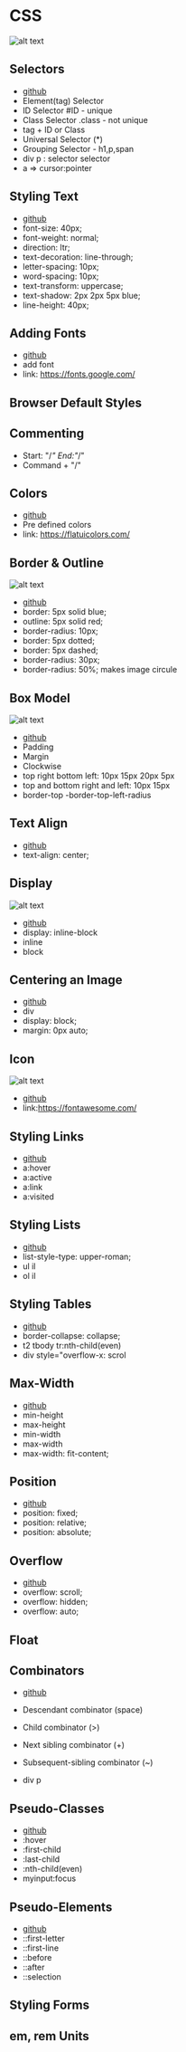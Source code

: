 # CSS

![alt text](image/image.png)

## Selectors

- [github](/Learn_CSS/index.html)
- Element(tag) Selector
- ID Selector #ID - unique
- Class Selector .class - not unique
- tag + ID or Class
- Universal Selector (\*)
- Grouping Selector - h1,p,span
- div p : selector selector
- a => cursor:pointer

## Styling Text

- [github](/Learn_CSS/styling_text.htmlLearn_CSS/)
- font-size: 40px;
- font-weight: normal;
- direction: ltr;
- text-decoration: line-through;
- letter-spacing: 10px;
- word-spacing: 10px;
- text-transform: uppercase;
- text-shadow: 2px 2px 5px blue;
- line-height: 40px;

## Adding Fonts

- [github](/Learn_CSS/add_font.html)
- add font
- link: https://fonts.google.com/

## Browser Default Styles

## Commenting

- Start: "/_" End:"_/"
- Command + "/"

## Colors

- [github](/Learn_CSS/colors.html)
- Pre defined colors
- link: https://flatuicolors.com/

## Border & Outline

![alt text](image/border.png)

- [github](/Learn_CSS/border.html)
- border: 5px solid blue;
- outline: 5px solid red;
- border-radius: 10px;
- border: 5px dotted;
- border: 5px dashed;
- border-radius: 30px;
- border-radius: 50%; makes image circule

## Box Model

![alt text](image/box_model.png)

- [github](/Learn_CSS/box_model.html)
- Padding
- Margin
- Clockwise
- top right bottom left: 10px 15px 20px 5px
- top and bottom right and left: 10px 15px
- border-top
  -border-top-left-radius

## Text Align

- [github](/Learn_CSS/text-align.html)
- text-align: center;

## Display

![alt text](/Learn_CSS/image/display.avif)

- [github](/Learn_CSS/display.html)
- display: inline-block
- inline
- block

## Centering an Image

- [github](/Learn_CSS/centering-image.html)
- div
- display: block;
- margin: 0px auto;

## Icon

![alt text](/Learn_CSS/image/icon.png)

- [github](/Learn_CSS/icon.html)
- link:https://fontawesome.com/

## Styling Links

- [github](/Learn_CSS/link-styling.html)
- a:hover
- a:active
- a:link
- a:visited

## Styling Lists

- [github](/Learn_CSS/list-styling.html)
- list-style-type: upper-roman;
- ul il
- ol il

## Styling Tables

- [github](/Learn_CSS/table-styling.html)
- border-collapse: collapse;
- t2 tbody tr:nth-child(even)
- div style="overflow-x: scrol

## Max-Width

- [github](/Learn_CSS/max-width.html)
- min-height
- max-height
- min-width
- max-width
- max-width: fit-content;

## Position

- [github](/Learn_CSS/position.html)
- position: fixed;
- position: relative;
- position: absolute;

## Overflow

- [github](/Learn_CSS/over-flow.html)
- overflow: scroll;
- overflow: hidden;
- overflow: auto;

## Float

## Combinators

- [github](/Learn_CSS/combinator.html)

- Descendant combinator (space)
- Child combinator (>)
- Next sibling combinator (+)
- Subsequent-sibling combinator (~)
- div p

## Pseudo-Classes

- [github](/Learn_CSS/pseudo-class.html)
- :hover
- :first-child
- :last-child
- :nth-child(even)
- myinput:focus

## Pseudo-Elements

- [github](/Learn_CSS/pseudo-elements.html)
- ::first-letter
- ::first-line
- ::before
- ::after
- ::selection

## Styling Forms

## em, rem Units
